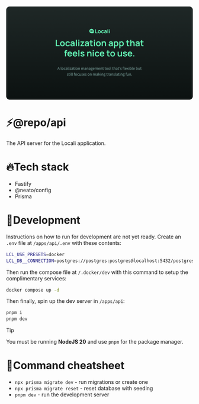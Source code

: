 [![Locali](../../.github/cover.png)](https://github.com/mrjvs/locali)

# ⚡@repo/api

The API server for the Locali application.

# 🔥Tech stack

- Fastify
- @neato/config
- Prisma

# 🧬Development

Instructions on how to run for development are not yet ready.
Create an `.env` file at `/apps/api/.env` with these contents:
```sh
LCL_USE_PRESETS=docker
LCL_DB__CONNECTION=postgres://postgres:postgres@localhost:5432/postgres
```

Then run the compose file at `/.docker/dev` with this command to setup the complimentary services:
```sh
docker compose up -d
```

Then finally, spin up the dev server in `/apps/api`:
```sh
pnpm i
pnpm dev
```

> [!TIP]
> You must be running **NodeJS 20** and use `pnpm` for the package manager.

# 🥔Command cheatsheet

- `npx prisma migrate dev` - run migrations or create one
- `npx prisma migrate reset` - reset database with seeding
- `pnpm dev` - run the development server
